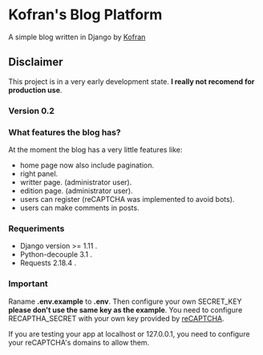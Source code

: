 # Kofran's Blog Platform
A simple blog written in Django by [Kofran](http://blog.kofran.com)

## Disclaimer
This project is in a very early development state. **I really not recomend for production use**.

### Version 0.2

### What features the blog has?
At the moment the blog has a very little features like:
- home page now also include pagination.
- right panel.
- writter page. (administrator user).
- edition page. (administrator user).
- users can register (reCAPTCHA was implemented to avoid bots).
- users can make comments in posts.

### Requeriments
- Django version >= 1.11 .
- Python-decouple 3.1 .
- Requests 2.18.4 .

### Important
Raname **.env.example** to **.env**.
Then configure your own SECRET_KEY  **please don't use the same key as the example**.
You need to configure RECAPTHA_SECRET with your own key provided by [reCAPTCHA](https://www.google.com/recaptcha/).

If you are testing your app at localhost or 127.0.0.1, you need to configure your reCAPTCHA's domains to allow them.
